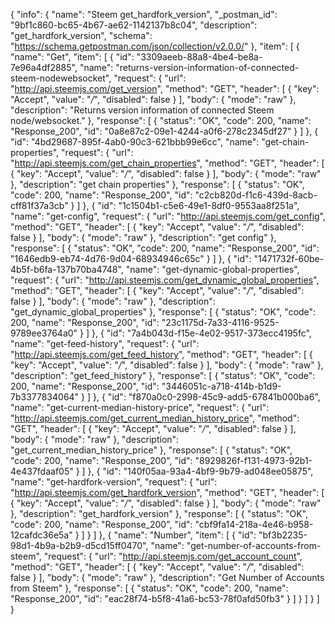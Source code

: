 {
  "info": {
    "name": "Steem get_hardfork_version",
    "_postman_id": "9bf1c860-bc65-4b67-ae62-1142137b8c04",
    "description": "get_hardfork_version",
    "schema": "https://schema.getpostman.com/json/collection/v2.0.0/"
  },
  "item": [
    {
      "name": "Get",
      "item": [
        {
          "id": "3309aeeb-88a8-4be4-be8a-7e96a4df2885",
          "name": "returns-version-information-of-connected-steem-nodewebsocket",
          "request": {
            "url": "http://api.steemjs.com/get_version",
            "method": "GET",
            "header": [
              {
                "key": "Accept",
                "value": "*/*",
                "disabled": false
              }
            ],
            "body": {
              "mode": "raw"
            },
            "description": "Returns version information of connected Steem node/websocket."
          },
          "response": [
            {
              "status": "OK",
              "code": 200,
              "name": "Response_200",
              "id": "0a8e87c2-09e1-4244-a0f6-278c2345df27"
            }
          ]
        },
        {
          "id": "4bd29687-895f-4ab0-90c3-621bbb99e6cc",
          "name": "get-chain-properties",
          "request": {
            "url": "http://api.steemjs.com/get_chain_properties",
            "method": "GET",
            "header": [
              {
                "key": "Accept",
                "value": "*/*",
                "disabled": false
              }
            ],
            "body": {
              "mode": "raw"
            },
            "description": "get chain properties"
          },
          "response": [
            {
              "status": "OK",
              "code": 200,
              "name": "Response_200",
              "id": "c2cb820d-f1c6-439d-8acb-cff81f37a3cb"
            }
          ]
        },
        {
          "id": "1c1504b1-c5e6-49e1-8df0-9553aa8f251a",
          "name": "get-config",
          "request": {
            "url": "http://api.steemjs.com/get_config",
            "method": "GET",
            "header": [
              {
                "key": "Accept",
                "value": "*/*",
                "disabled": false
              }
            ],
            "body": {
              "mode": "raw"
            },
            "description": "get config"
          },
          "response": [
            {
              "status": "OK",
              "code": 200,
              "name": "Response_200",
              "id": "1646edb9-eb74-4d76-9d04-68934946c65c"
            }
          ]
        },
        {
          "id": "1471732f-60be-4b5f-b6fa-137b70ba4748",
          "name": "get-dynamic-global-properties",
          "request": {
            "url": "http://api.steemjs.com/get_dynamic_global_properties",
            "method": "GET",
            "header": [
              {
                "key": "Accept",
                "value": "*/*",
                "disabled": false
              }
            ],
            "body": {
              "mode": "raw"
            },
            "description": "get_dynamic_global_properties"
          },
          "response": [
            {
              "status": "OK",
              "code": 200,
              "name": "Response_200",
              "id": "23c1175d-7a33-4116-9525-9789ee3764a0"
            }
          ]
        },
        {
          "id": "7a4b043d-f15e-4e02-9517-373ecc4195fc",
          "name": "get-feed-history",
          "request": {
            "url": "http://api.steemjs.com/get_feed_history",
            "method": "GET",
            "header": [
              {
                "key": "Accept",
                "value": "*/*",
                "disabled": false
              }
            ],
            "body": {
              "mode": "raw"
            },
            "description": "get_feed_history"
          },
          "response": [
            {
              "status": "OK",
              "code": 200,
              "name": "Response_200",
              "id": "3446051c-a718-414b-b1d9-7b3377834064"
            }
          ]
        },
        {
          "id": "f870a0c0-2998-45c9-add5-67841b000ba6",
          "name": "get-current-median-history-price",
          "request": {
            "url": "http://api.steemjs.com/get_current_median_history_price",
            "method": "GET",
            "header": [
              {
                "key": "Accept",
                "value": "*/*",
                "disabled": false
              }
            ],
            "body": {
              "mode": "raw"
            },
            "description": "get_current_median_history_price"
          },
          "response": [
            {
              "status": "OK",
              "code": 200,
              "name": "Response_200",
              "id": "8929826f-f131-4973-92b1-4e437fdaaf05"
            }
          ]
        },
        {
          "id": "140f05aa-93a4-4bf9-9b79-ad048ee05875",
          "name": "get-hardfork-version",
          "request": {
            "url": "http://api.steemjs.com/get_hardfork_version",
            "method": "GET",
            "header": [
              {
                "key": "Accept",
                "value": "*/*",
                "disabled": false
              }
            ],
            "body": {
              "mode": "raw"
            },
            "description": "get_hardfork_version"
          },
          "response": [
            {
              "status": "OK",
              "code": 200,
              "name": "Response_200",
              "id": "cbf9fa14-218a-4e46-b958-12cafdc36e5a"
            }
          ]
        }
      ]
    },
    {
      "name": "Number",
      "item": [
        {
          "id": "bf3b2235-98d1-4b9a-b2b9-d5cd15ff0470",
          "name": "get-number-of-accounts-from-steem",
          "request": {
            "url": "http://api.steemjs.com/get_account_count",
            "method": "GET",
            "header": [
              {
                "key": "Accept",
                "value": "*/*",
                "disabled": false
              }
            ],
            "body": {
              "mode": "raw"
            },
            "description": "Get Number of Accounts from Steem"
          },
          "response": [
            {
              "status": "OK",
              "code": 200,
              "name": "Response_200",
              "id": "eac28f74-b5f8-41a6-bc53-78f0afd50fb3"
            }
          ]
        }
      ]
    }
  ]
}